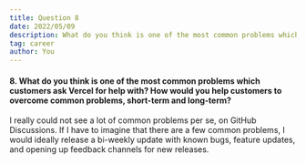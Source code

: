 ```yaml
---
title: Question 8
date: 2022/05/09
description: What do you think is one of the most common problems which customers ask Vercel for help with? How would you help customers to overcome common problems, short-term and long-term?
tag: career
author: You
---
```


#### 8. What do you think is one of the most common problems which customers ask Vercel for help with? How would you help customers to overcome common problems, short-term and long-term?

I really could not see a lot of common problems per se, on GitHub Discussions. If I have to imagine that there are a few common problems, I would ideally release a bi-weekly update with known bugs, feature updates, and opening up feedback channels for new releases.